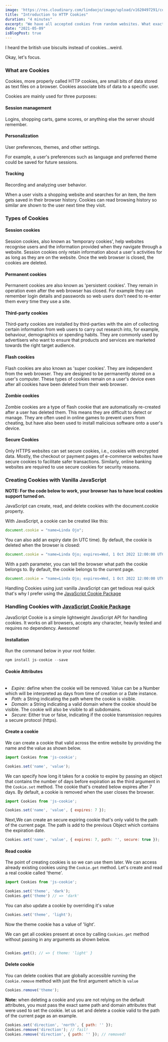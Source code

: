 ```yaml
---
image: 'https://res.cloudinary.com/lindaojo/image/upload/v1620497291/cookies_lznktu.jpg'
title: "Introduction to HTTP Cookies"
duration: "4 minutes"
excerpt: "We have all accepted cookies from random websites. What exactly do websites use these snacks for? "
date: "2021-05-09"
isBlogPost: true
---
```


I heard the british use biscuits instead of cookies...weird.

Okay, let's focus.

<h3>What are Cookies</h3>

Cookies, more properly called HTTP cookies, are small bits of data stored as text files on a browser. Cookies associate bits of data to a specific user.

Cookies are mainly used for three purposes:

<h4>Session management</h4>

Logins, shopping carts, game scores, or anything else the server should remember.

<h4>Personalization</h4>

User preferences, themes, and other settings.

For example, a user's preferences such as language and preferred theme could be saved for future sessions.

<h4>Tracking</h4>

Recording and analyzing user behavior.

When a user visits a shopping website and searches for an item, the item gets saved in their browser history. Cookies can read browsing history so similar are shown to the user next time they visit.

<h3>Types of Cookies</h3>

<h4>Session cookies</h4>

Session cookies, also known as 'temporary cookies', help websites recognise users and the information provided when they navigate through a website. Session cookies only retain information about a user's activities for as long as they are on the website. Once the web browser is closed, the cookies are deleted.

<h4>Permanent cookies</h4>

Permanent cookies are also known as 'persistent cookies'. They remain in operation even after the web browser has closed. For example they can remember login details and passwords so web users don't need to re-enter them every time they use a site.

<h4>Third-party cookies</h4>

Third-party cookies are installed by third-parties with the aim of collecting certain information from web users to carry out research into, for example, behaviour, demographics or spending habits. They are commonly used by advertisers who want to ensure that products and services are marketed towards the right target audience.

<h4>Flash cookies</h4>

Flash cookies are also known as 'super cookies'. They are independent from the web browser. They are designed to be permanently stored on a user's computer. These types of cookies remain on a user's device even after all cookies have been deleted from their web browser.

<h4>Zombie cookies</h4>

Zombie cookies are a type of flash cookie that are automatically re-created after a user has deleted them. This means they are difficult to detect or manage. They are often used in online games to prevent users from cheating, but have also been used to install malicious software onto a user's device.

<h4>Secure Cookies</h4>

Only HTTPS websites can set secure cookies, i.e., cookies with encrypted data. Mostly, the checkout or payment pages of e-commerce websites have secure cookies to facilitate safer transactions. Similarly, online banking websites are required to use secure cookies for security reasons.

<h3>Creating Cookies with Vanilla JavaScript</h3>

<strong>NOTE: For the code below to work, your browser has to have local cookies support turned on.</strong>

JavaScript can create, read, and delete cookies with the document.cookie property.

With JavaScript, a cookie can be created like this:

```js
document.cookie = "name=Linda Ojo";
```

You can also add an expiry date (in UTC time). By default, the cookie is deleted when the browser is closed:

```js
document.cookie = "name=Linda Ojo; expires=Wed, 1 Oct 2022 12:00:00 UTC";
```

With a path parameter, you can tell the browser what path the cookie belongs to. By default, the cookie belongs to the current page.

```js
document.cookie = "name=Linda Ojo; expires=Wed, 1 Oct 2022 12:00:00 UTC; path=/";
```

Handling Cookies using just vanilla JavaScript can get tedious real quick that's why I prefer using the <a class="link" href="https://www.npmjs.com/package/js-cookie" target="_blank">JavaScript Cookie Package</a>


<h3>Handling Cookies with <a class="link" href="https://www.npmjs.com/package/js-cookie" target="_blank">JavaScript Cookie Package</a></h3>

JavaScript Cookie is a simple lightweight JavaScript API for handling cookies. It works on all browsers, accepts any character, heavily tested and requires no dependency. Awesome!

<h4>Installation</h4>

Run the command below in your root folder.

```js
npm install js-cookie --save
```

<h4>Cookie Attributes</h4>
<br>

<li><i>Expire:</i> define when the cookie will be removed. Value can be a Number which will be interpreted as days from time of creation or a Date instance.</li>
<li><i>Path:</i> a String indicating the path where the cookie is visible. </li>
<li><i>Domain:</i> a String indicating a valid domain where the cookie should be visible. The cookie will also be visible to all subdomains. </li>
<li><i>Secure:</i> Either true or false, indicating if the cookie transmission requires a secure protocol (https).
</li>


<h4>Create a cookie</h4>

We can create a cookie that valid across the entire website by providing the name and the value as shown below.

```js
import Cookies from 'js-cookie';

Cookies.set('name', 'value');
```

We can specify how long it takes for a cookie to expire by passing an object that contains the number of days before expiration as the third argument in the `Cookie.set` method. The cookie that's created below expires after 7 days. By default, a cookie is removed when the user closes the browser.

```js
import Cookies from 'js-cookie';

Cookies.set('name', 'value', { expires: 7 });
```

Next,We can create an secure expiring cookie that's only valid to the path of the current page. The path is add to the previous Object which contains the expiration date.

```js
Cookies.set('name', 'value', { expires: 7, path: '', secure: true });
```

<h4>Read cookie</h4>

The point of creating cookies is so we can use them later. We can access already existing cookies using the `Cookie.get` method. Let's create and read a real cookie called 'theme'.

```js
import Cookies from 'js-cookie';

Cookies.set('theme', 'dark');
Cookies.get('theme') // => 'dark'
```

You can also update a cookie by overriding it's value

```js
Cookies.set('theme', 'light');
```

Now the theme cookie has a value of 'light'.

We can get all cookies present at once by calling `Cookies.get` method without passing in any arguments as shown below.

```js

Cookies.get(); // => { theme: 'light' }

```

<h4>Delete cookie</h4>

You can delete cookies that are globally accessible running the `Cookie.remove` method with just the first argument which is `value`  

```js
Cookies.remove('theme');
```

<strong>Note:</strong> when deleting a cookie and you are not relying on the default attributes, you must pass the exact same path and domain attributes that were used to set the cookie.
let us set and delete a cookie valid to the path of the current page as an example.

```js
Cookies.set('direction', 'north', { path: '' });
Cookies.remove('direction'); // fail!
Cookies.remove('direction', { path: '' }); // removed!
```


